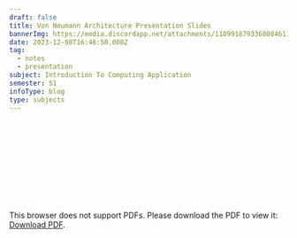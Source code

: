```yaml
---
draft: false
title: Von Neumann Architecture Presentation Slides
bannerImg: https://media.discordapp.net/attachments/1189918793368084611/1189918837353742386/Von-Neumann-Architecture-Diagram.webp?ex=659fe946&is=658d7446&hm=d338e73dbe75b51c8a10e37e09aeeef2d86d8d0de5e9a0e97a685bb471aa4319&=&format=webp
date: 2023-12-08T16:46:50.000Z
tag:
  - notes
  - presentation
subject: Introduction To Computing Application
semester: S1
infoType: blog
type: subjects
---
```


<object class='w-full' data="https://firebasestorage.googleapis.com/v0/b/cibt-student-portal.appspot.com/o/blog%2Fvon_neumann_arch_slides.pdf?alt=media&token=61014048-2f53-493d-b105-8f9fc271f3b7" type="application/pdf" width="700px" height="500px">
    <embed src="https://firebasestorage.googleapis.com/v0/b/cibt-student-portal.appspot.com/o/blog%2Fvon_neumann_arch_slides.pdf?alt=media&token=61014048-2f53-493d-b105-8f9fc271f3b7">
        <p>This browser does not support PDFs. Please download the PDF to view it: <a href="https://firebasestorage.googleapis.com/v0/b/cibt-student-portal.appspot.com/o/blog%2Fvon_neumann_arch_slides.pdf?alt=media&token=61014048-2f53-493d-b105-8f9fc271f3b7">Download PDF</a>.</p>
    </embed>
</object>
